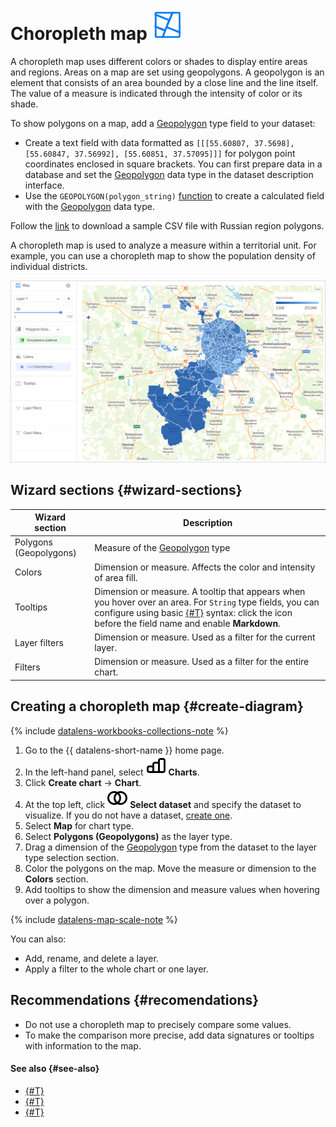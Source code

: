 # Choropleth map ![](../../_assets/datalens/heatmap.svg)

A choropleth map uses different colors or shades to display entire areas and regions. Areas on a map are set using geopolygons. A geopolygon is an element that consists of an area bounded by a close line and the line itself. The value of a measure is indicated through the intensity of color or its shade.

To show polygons on a map, add a [Geopolygon](../dataset/data-types.md#geopolygon) type field to your dataset:

* Create a text field with data formatted as `[[[55.60807, 37.5698], [55.60847, 37.56992], [55.60851, 37.57095]]]` for polygon point coordinates enclosed in square brackets. You can first prepare data in a database and set the [Geopolygon](../dataset/data-types.md#geopolygon) data type in the dataset description interface.
* Use the `GEOPOLYGON(polygon_string)` [function](../function-ref/GEOPOLYGON.md) to create a calculated field with the [Geopolygon](../dataset/data-types.md#geopolygon) data type.

Follow the [link](https://storage.yandexcloud.net/doc-files/Regions.csv) to download a sample CSV file with Russian region polygons.

​A choropleth map is used to analyze a measure within a territorial unit. For example, you can use a choropleth map to show the population density of individual districts.

![choropleth-map](../../_assets/datalens/visualization-ref/choropleth-map/choropleth-map.png)

## Wizard sections {#wizard-sections}

Wizard<br/> section| Description
----- | ----
Polygons (Geopolygons) | Measure of the [Geopolygon](../dataset/data-types.md#geopolygon) type
Colors | Dimension or measure. Affects the color and intensity of area fill.
Tooltips | Dimension or measure. A tooltip that appears when you hover over an area. For `String` type fields, you can configure using basic [{#T}](../dashboard/markdown.md) syntax: click the icon before the field name and enable **Markdown**.
Layer filters | Dimension or measure. Used as a filter for the current layer.
Filters | Dimension or measure. Used as a filter for the entire chart.

## Creating a choropleth map {#create-diagram}


{% include [datalens-workbooks-collections-note](../../_includes/datalens/operations/datalens-workbooks-collections-note-step4.md) %}


1. Go to the {{ datalens-short-name }} home page.
1. In the left-hand panel, select ![chart](../../_assets/console-icons/chart-column.svg) **Charts**.
1. Click **Create chart** → **Chart**.
1. At the top left, click ![image](../../_assets/console-icons/circles-intersection.svg) **Select dataset** and specify the dataset to visualize. If you do not have a dataset, [create one](../dataset/create-dataset.md#create).
1. Select **Map** for chart type.
1. Select **Polygons (Geopolygons)** as the layer type.
1. Drag a dimension of the [Geopolygon](../dataset/data-types.md#geopolygon) type from the dataset to the layer type selection section.
1. Color the polygons on the map. Move the measure or dimension to the **Colors** section.
1. Add tooltips to show the dimension and measure values when hovering over a polygon.

{% include [datalens-map-scale-note](../../_includes/datalens/datalens-map-scale-note.md) %}

You can also:

* Add, rename, and delete a layer.
* Apply a filter to the whole chart or one layer.

## Recommendations {#recomendations}

* Do not use a choropleth map to precisely compare some values.
* To make the comparison more precise, add data signatures or tooltips with information to the map.

#### See also {#see-also}

* [{#T}](../operations/dashboard/create.md)
* [{#T}](../operations/dashboard/add-chart.md)
* [{#T}](../operations/dashboard/add-selector.md)
